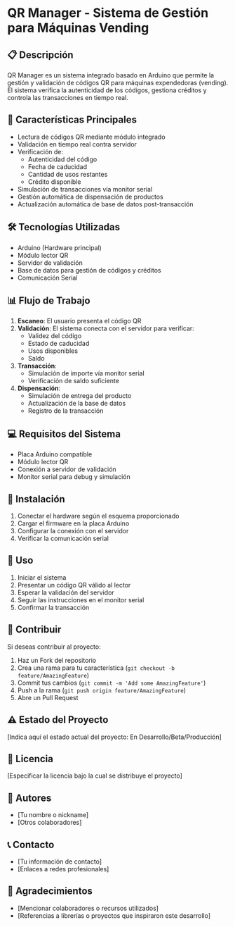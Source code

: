 # QR Manager - Sistema de Gestión para Máquinas Vending

## 📋 Descripción
QR Manager es un sistema integrado basado en Arduino que permite la gestión y validación de códigos QR para máquinas expendedoras (vending). El sistema verifica la autenticidad de los códigos, gestiona créditos y controla las transacciones en tiempo real.

## 🚀 Características Principales
- Lectura de códigos QR mediante módulo integrado
- Validación en tiempo real contra servidor
- Verificación de:
  - Autenticidad del código
  - Fecha de caducidad
  - Cantidad de usos restantes
  - Crédito disponible
- Simulación de transacciones vía monitor serial
- Gestión automática de dispensación de productos
- Actualización automática de base de datos post-transacción

## 🛠️ Tecnologías Utilizadas
- Arduino (Hardware principal)
- Módulo lector QR
- Servidor de validación
- Base de datos para gestión de códigos y créditos
- Comunicación Serial

## 📊 Flujo de Trabajo
1. **Escaneo**: El usuario presenta el código QR
2. **Validación**: El sistema conecta con el servidor para verificar:
   - Validez del código
   - Estado de caducidad
   - Usos disponibles
   - Saldo
3. **Transacción**:
   - Simulación de importe vía monitor serial
   - Verificación de saldo suficiente
4. **Dispensación**:
   - Simulación de entrega del producto
   - Actualización de la base de datos
   - Registro de la transacción

## 💻 Requisitos del Sistema
- Placa Arduino compatible
- Módulo lector QR
- Conexión a servidor de validación
- Monitor serial para debug y simulación

## 🔧 Instalación
1. Conectar el hardware según el esquema proporcionado
2. Cargar el firmware en la placa Arduino
3. Configurar la conexión con el servidor
4. Verificar la comunicación serial

## 📝 Uso
1. Iniciar el sistema
2. Presentar un código QR válido al lector
3. Esperar la validación del servidor
4. Seguir las instrucciones en el monitor serial
5. Confirmar la transacción

## 🤝 Contribuir
Si deseas contribuir al proyecto:
1. Haz un Fork del repositorio
2. Crea una rama para tu característica (`git checkout -b feature/AmazingFeature`)
3. Commit tus cambios (`git commit -m 'Add some AmazingFeature'`)
4. Push a la rama (`git push origin feature/AmazingFeature`)
5. Abre un Pull Request

## ⚠️ Estado del Proyecto
[Indica aquí el estado actual del proyecto: En Desarrollo/Beta/Producción]

## 📄 Licencia
[Especificar la licencia bajo la cual se distribuye el proyecto]

## 👥 Autores
- [Tu nombre o nickname]
- [Otros colaboradores]

## 📞 Contacto
- [Tu información de contacto]
- [Enlaces a redes profesionales]

## 🙏 Agradecimientos
- [Mencionar colaboradores o recursos utilizados]
- [Referencias a librerías o proyectos que inspiraron este desarrollo]
